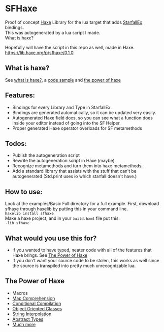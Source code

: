 # SFHaxe
Proof of concept [Haxe](https://haxe.org) Library for the lua target that adds [StarfallEx](https://github.com/thegrb93/StarfallEx) bindings.  
This was autogenerated by a lua script I made.  
What is haxe?

Hopefully will have the script in this repo as well, made in Haxe.  
https://lib.haxe.org/p/sfhaxe/0.1.0

## What is haxe?
See [what is haxe?](https://haxe.org/manual/introduction-what-is-haxe.html), a [code sample](https://try.haxe.org/embed/44ddE#code1) and [the power of haxe](#The-Power-of-Haxe)

## Features:
* Bindings for every Library and Type in StarfallEx.
* Bindings are generated automatically, so it can be updated very easily.
* Autogenerated Haxe field docs, so you can see what a function does inside your editor instead of going into the SF Helper.
* Proper generated Haxe operator overloads for SF metamethods

## Todos:
* Publish the autogeneration script
* Rewrite the autogeneration script in Haxe (maybe)
* ~~Recognize metamethods and turn them into haxe metamethods.~~
* Add a standard library that assists with the stuff that can't be autogenerated (Std.print uses io which starfall doesn't have.)

## How to use:
Look at the examples/Basic Full directory for a full example.
First, download sfhaxe through haxelib by putting this in your command line.  
``haxelib install sfhaxe``  
Make a haxe project, and in your ``build.hxml`` file put this:  
``-lib sfhaxe``

## What would you use this for?
* If you wanted to have typed, neater code with all of the features that Haxe brings. See [The Power of Haxe](#The-Power-of-Haxe)
* If you don't want your source code to be stolen, this works as well since the source is transpiled into pretty much unrecognizable lua.

## The Power of Haxe
* Macros
* [Map Comprehension](https://haxe.org/manual/lf-map-comprehension.html)
* [Conditional Compilation](https://haxe.org/manual/lf-condition-compilation.html)
* [Object Oriented Classes](https://haxe.org/manual/types-class-instance.html)
* [String Interpolation](https://haxe.org/manual/lf-string-interpolation.html)
* [Abstract Types](https://haxe.org/manual/types-abstract.html)
* [Much more](https://haxe.org/documentation/introduction/language-features.html)
